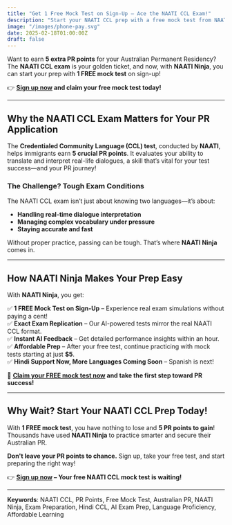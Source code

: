 ```yaml
---
title: "Get 1 Free Mock Test on Sign-Up – Ace the NAATI CCL Exam!"
description: "Start your NAATI CCL prep with a free mock test from NAATI Ninja. Experience real exam simulations, instant AI feedback, and boost your PR chances."
image: "/images/phone-pay.svg"
date: 2025-02-18T01:00:00Z
draft: false
---
```



Want to earn **5 extra PR points** for your Australian Permanent Residency? The **NAATI CCL exam** is your golden ticket, and now, with **NAATI Ninja**, you can start your prep with **1 FREE mock test** on sign-up!

👉 **[Sign up now](https://app.naatininja.com) and claim your free mock test today!**

---

## Why the NAATI CCL Exam Matters for Your PR Application

The **Credentialed Community Language (CCL) test**, conducted by **NAATI**, helps immigrants earn **5 crucial PR points**. It evaluates your ability to translate and interpret real-life dialogues, a skill that’s vital for your test success—and your PR journey!

### The Challenge? Tough Exam Conditions

The NAATI CCL exam isn’t just about knowing two languages—it’s about:
- **Handling real-time dialogue interpretation**
- **Managing complex vocabulary under pressure**
- **Staying accurate and fast**

Without proper practice, passing can be tough. That’s where **NAATI Ninja** comes in.

---

## How NAATI Ninja Makes Your Prep Easy

With **NAATI Ninja**, you get:

✅ **1 FREE Mock Test on Sign-Up** – Experience real exam simulations without paying a cent!  
✅ **Exact Exam Replication** – Our AI-powered tests mirror the real NAATI CCL format.  
✅ **Instant AI Feedback** – Get detailed performance insights within an hour.  
✅ **Affordable Prep** – After your free test, continue practicing with mock tests starting at just **$5**.  
✅ **Hindi Support Now, More Languages Coming Soon** – Spanish is next!  

🚀 **[Claim your FREE mock test now](https://app.naatininja.com) and take the first step toward PR success!**

---

## Why Wait? Start Your NAATI CCL Prep Today!

With **1 FREE mock test**, you have nothing to lose and **5 PR points to gain**! Thousands have used **NAATI Ninja** to practice smarter and secure their Australian PR.

**Don't leave your PR points to chance.** Sign up, take your free test, and start preparing the right way!

👉 **[Sign up now](https://app.naatininja.com) – Your free NAATI CCL mock test is waiting!**

---

**Keywords**: NAATI CCL, PR Points, Free Mock Test, Australian PR, NAATI Ninja, Exam Preparation, Hindi CCL, AI Exam Prep, Language Proficiency, Affordable Learning
